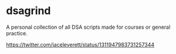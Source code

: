 # dsagrind
A personal collection of all DSA scripts made for courses or general practice.


https://twitter.com/jaceleverett/status/1311947983731257344